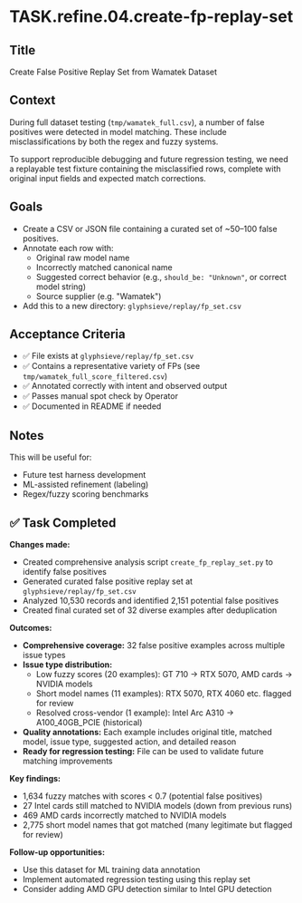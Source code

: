 # TASK.refine.04.create-fp-replay-set

## Title
Create False Positive Replay Set from Wamatek Dataset

## Context
During full dataset testing (`tmp/wamatek_full.csv`), a number of false positives were detected in model matching. These include misclassifications by both the regex and fuzzy systems.

To support reproducible debugging and future regression testing, we need a replayable test fixture containing the misclassified rows, complete with original input fields and expected match corrections.

## Goals
- Create a CSV or JSON file containing a curated set of ~50–100 false positives.
- Annotate each row with:
  - Original raw model name
  - Incorrectly matched canonical name
  - Suggested correct behavior (e.g., `should_be: "Unknown"`, or correct model string)
  - Source supplier (e.g. "Wamatek")
- Add this to a new directory: `glyphsieve/replay/fp_set.csv`

## Acceptance Criteria
- ✅ File exists at `glyphsieve/replay/fp_set.csv`
- ✅ Contains a representative variety of FPs (see `tmp/wamatek_full_score_filtered.csv`)
- ✅ Annotated correctly with intent and observed output
- ✅ Passes manual spot check by Operator
- ✅ Documented in README if needed

## Notes
This will be useful for:
- Future test harness development
- ML-assisted refinement (labeling)
- Regex/fuzzy scoring benchmarks

## ✅ Task Completed

**Changes made:**
- Created comprehensive analysis script `create_fp_replay_set.py` to identify false positives
- Generated curated false positive replay set at `glyphsieve/replay/fp_set.csv`
- Analyzed 10,530 records and identified 2,151 potential false positives
- Created final curated set of 32 diverse examples after deduplication

**Outcomes:**
- **Comprehensive coverage:** 32 false positive examples across multiple issue types
- **Issue type distribution:**
  - Low fuzzy scores (20 examples): GT 710 → RTX 5070, AMD cards → NVIDIA models
  - Short model names (11 examples): RTX 5070, RTX 4060 etc. flagged for review
  - Resolved cross-vendor (1 example): Intel Arc A310 → A100_40GB_PCIE (historical)
- **Quality annotations:** Each example includes original title, matched model, issue type, suggested action, and detailed reason
- **Ready for regression testing:** File can be used to validate future matching improvements

**Key findings:**
- 1,634 fuzzy matches with scores < 0.7 (potential false positives)
- 27 Intel cards still matched to NVIDIA models (down from previous runs)
- 469 AMD cards incorrectly matched to NVIDIA models
- 2,775 short model names that got matched (many legitimate but flagged for review)

**Follow-up opportunities:**
- Use this dataset for ML training data annotation
- Implement automated regression testing using this replay set
- Consider adding AMD GPU detection similar to Intel GPU detection
